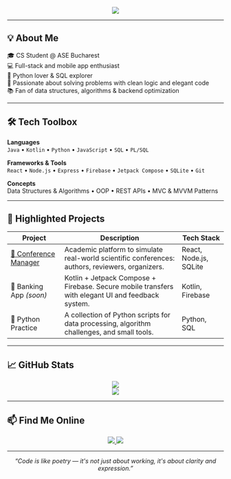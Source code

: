 <p align="center">
  <img src="https://readme-typing-svg.herokuapp.com?font=Fira+Code&size=24&duration=3000&pause=1000&color=2473C3&center=true&vCenter=true&width=435&lines=Hi%2C+I'm+Andreea+Preda+%F0%9F%91%8B;Software+Developer+%7C+CS+Student+%7C+Lifelong+Learner" />
</p>

---

## 💡 About Me

🎓 CS Student @ ASE Bucharest  
💻 Full-stack and mobile app enthusiast  
🐍 Python lover & SQL explorer  
🧠 Passionate about solving problems with clean logic and elegant code  
📚 Fan of data structures, algorithms & backend optimization

---

## 🛠️ Tech Toolbox

**Languages**  
`Java` • `Kotlin` • `Python` • `JavaScript` • `SQL` • `PL/SQL`

**Frameworks & Tools**  
`React` • `Node.js` • `Express` • `Firebase` • `Jetpack Compose` • `SQLite` • `Git`

**Concepts**  
Data Structures & Algorithms • OOP • REST APIs • MVC & MVVM Patterns

---

## 🌟 Highlighted Projects

| Project | Description | Tech Stack |
|--------|-------------|------------|
| [🧠 Conference Manager](https://github.com/andreeampreda/Proiect-WebTech) | Academic platform to simulate real-world scientific conferences: authors, reviewers, organizers. | React, Node.js, SQLite |
| 💸 Banking App *(soon)* | Kotlin + Jetpack Compose + Firebase. Secure mobile transfers with elegant UI and feedback system. | Kotlin, Firebase |
| 🐍 Python Practice | A collection of Python scripts for data processing, algorithm challenges, and small tools. | Python, SQL |

---

## 📈 GitHub Stats

<p align="center">
  <img src="https://github-readme-stats.vercel.app/api?username=andreeampreda&show_icons=true&theme=tokyonight" />
  <br/>
  <img src="https://github-readme-stats.vercel.app/api/top-langs/?username=andreeampreda&layout=compact&theme=tokyonight" />
</p>

---

## 📫 Find Me Online

<p align="center">
  <a href="https://www.linkedin.com/in/andreea-preda-ab56b7280/">
    <img src="https://img.shields.io/badge/LinkedIn-Andreea%20Preda-0077B5?style=for-the-badge&logo=linkedin" />
  </a>
  <a href="mailto:andreeampreda@gmail.com">
    <img src="https://img.shields.io/badge/Gmail-andreeampreda@gmail.com-D14836?style=for-the-badge&logo=gmail&logoColor=white" />
  </a>
</p>

---

<p align="center">
  <i>“Code is like poetry — it's not just about working, it's about clarity and expression.”</i>
</p>

